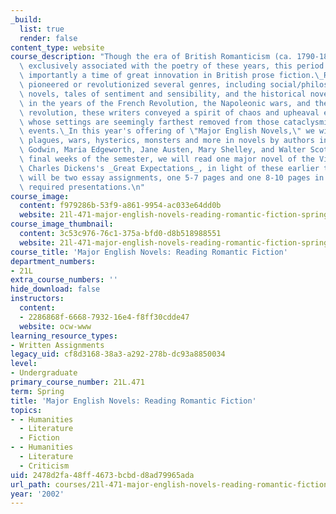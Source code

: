 ```yaml
---
_build:
  list: true
  render: false
content_type: website
course_description: "Though the era of British Romanticism (ca. 1790-1830) is sometimes\
  \ exclusively associated with the poetry of these years, this period was just as\
  \ importantly a time of great innovation in British prose fiction.\_Romantic novelists\
  \ pioneered or revolutionized several genres, including social/philosophical problem\
  \ novels, tales of sentiment and sensibility, and the historical novel.\_Writing\
  \ in the years of the French Revolution, the Napoleonic wars, and the early industrial\
  \ revolution, these writers conveyed a spirit of chaos and upheaval even in stories\
  \ whose settings are seemingly farthest removed from those cataclysmic historical\
  \ events.\_In this year's offering of \"Major English Novels,\" we will read of\
  \ plagues, wars, hysterics, monsters and more in novels by authors including William\
  \ Godwin, Maria Edgeworth, Jane Austen, Mary Shelley, and Walter Scott.\_In the\
  \ final weeks of the semester, we will read one major novel of the Victorian era,\
  \ Charles Dickens's _Great Expectations_, in light of these earlier texts.\_There\
  \ will be two essay assignments, one 5-7 pages and one 8-10 pages in length, and\
  \ required presentations.\n"
course_image:
  content: f979286b-53f9-a861-9954-ac033e64dd0b
  website: 21l-471-major-english-novels-reading-romantic-fiction-spring-2002
course_image_thumbnail:
  content: 3c53c976-76c1-375a-bfd0-d8b518988551
  website: 21l-471-major-english-novels-reading-romantic-fiction-spring-2002
course_title: 'Major English Novels: Reading Romantic Fiction'
department_numbers:
- 21L
extra_course_numbers: ''
hide_download: false
instructors:
  content:
  - 2286868f-6668-7932-16e4-f8ff30cdde47
  website: ocw-www
learning_resource_types:
- Written Assignments
legacy_uid: cf8d3168-38a3-a292-278b-dc93a8850034
level:
- Undergraduate
primary_course_number: 21L.471
term: Spring
title: 'Major English Novels: Reading Romantic Fiction'
topics:
- - Humanities
  - Literature
  - Fiction
- - Humanities
  - Literature
  - Criticism
uid: 2478d2fa-48ff-4673-bcbd-d8ad79965ada
url_path: courses/21l-471-major-english-novels-reading-romantic-fiction-spring-2002
year: '2002'
---
```

